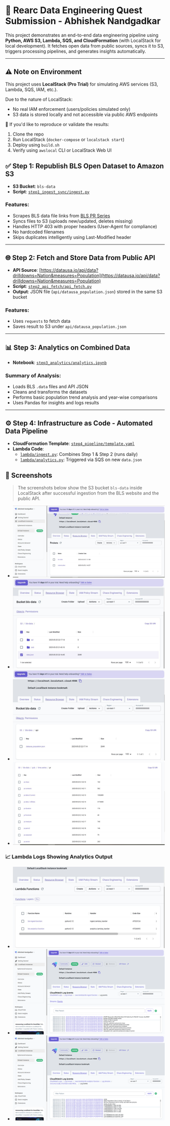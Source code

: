 # 🧠 Rearc Data Engineering Quest Submission - Abhishek Nandgadkar

This project demonstrates an end-to-end data engineering pipeline using **Python, AWS S3, Lambda, SQS, and CloudFormation** (with LocalStack for local development). It fetches open data from public sources, syncs it to S3, triggers processing pipelines, and generates insights automatically.

---

## ⚠️ Note on Environment

This project uses **LocalStack (Pro Trial)** for simulating AWS services (S3, Lambda, SQS, IAM, etc.).

Due to the nature of LocalStack:
- No real IAM enforcement (users/policies simulated only)
- S3 data is stored locally and not accessible via public AWS endpoints

🔐 If you'd like to reproduce or validate the results:
1. Clone the repo
2. Run LocalStack (`docker-compose` or `localstack start`)
3. Deploy using `build.sh`
4. Verify using `awslocal` CLI or LocalStack Web UI


## ✅ Step 1: Republish BLS Open Dataset to Amazon S3

- **S3 Bucket**: `bls-data`
- **Script**: [`step1_ingest_sync/ingest.py`](./step1_ingest_sync/ingest.py)

### Features:
- Scrapes BLS data file links from [BLS PR Series](https://download.bls.gov/pub/time.series/pr/)
- Syncs files to S3 (uploads new/updated, deletes missing)
- Handles HTTP 403 with proper headers (User-Agent for compliance)
- No hardcoded filenames
- Skips duplicates intelligently using Last-Modified header

---

## 🌐 Step 2: Fetch and Store Data from Public API

- **API Source**: [https://datausa.io/api/data?drilldowns=Nation&measures=Population](https://datausa.io/api/data?drilldowns=Nation&measures=Population)
- **Script**: [`step2_api_fetch/api_fetch.py`](./step2_api_fetch/api_fetch.py)
- **Output**: JSON file (`api/datausa_population.json`) stored in the same S3 bucket

### Features:
- Uses `requests` to fetch data
- Saves result to S3 under `api/datausa_population.json`

---

## 📊 Step 3: Analytics on Combined Data

- **Notebook**: [`step3_analytics/analytics.ipynb`](./step3_analytics/analytics.ipynb)

### Summary of Analysis:
- Loads BLS `.data` files and API JSON
- Cleans and transforms the datasets
- Performs basic population trend analysis and year-wise comparisons
- Uses Pandas for insights and logs results

---

## ⚙️ Step 4: Infrastructure as Code - Automated Data Pipeline

- **CloudFormation Template**: [`step4_pipeline/template.yaml`](./step4_pipeline/template.yaml)
- **Lambda Code**:
  - [`lambda/ingest.py`](./step4_pipeline/lambda/ingest.py): Combines Step 1 & Step 2 (runs daily)
  - [`lambda/analytics.py`](./step4_pipeline/lambda/analytics.py): Triggered via SQS on new `data.json`

## 📸 Screenshots

> The screenshots below show the S3 bucket `bls-data` inside LocalStack after successful ingestion from the BLS website and the public API.

- ![S3 Bucket View](./screenshots/S3.jpg)
- ![BLS Data Files](./screenshots/bls_bucket_data.jpg)
- ![API JSON File](./screenshots/api_data.jpg)
- ![PR Series Files](./screenshots/pr_data.jpg)

### 📈 Lambda Logs Showing Analytics Output
- ![Lambda Functions](./screenshots/lambda_function.jpg)
- ![Lambda Function Ingest Function Logs](./screenshots/lambda_ingest_logs.png)
- ![Lambda Function Analytics Function Logs](./screenshots/lambda_analytics_logs.png)

